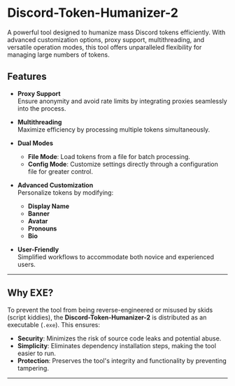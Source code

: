 # Discord-Token-Humanizer-2  

A powerful tool designed to humanize mass Discord tokens efficiently. With advanced customization options, proxy support, multithreading, and versatile operation modes, this tool offers unparalleled flexibility for managing large numbers of tokens.  

## Features  

- **Proxy Support**  
  Ensure anonymity and avoid rate limits by integrating proxies seamlessly into the process.  

- **Multithreading**  
  Maximize efficiency by processing multiple tokens simultaneously.  

- **Dual Modes**  
  - **File Mode**: Load tokens from a file for batch processing.  
  - **Config Mode**: Customize settings directly through a configuration file for greater control.  

- **Advanced Customization**  
  Personalize tokens by modifying:  
  - **Display Name**  
  - **Banner**  
  - **Avatar**  
  - **Pronouns**  
  - **Bio**  

- **User-Friendly**  
  Simplified workflows to accommodate both novice and experienced users.  

---

## Why EXE?  

To prevent the tool from being reverse-engineered or misused by skids (script kiddies), the **Discord-Token-Humanizer-2** is distributed as an executable (`.exe`). This ensures:  

- **Security**: Minimizes the risk of source code leaks and potential abuse.  
- **Simplicity**: Eliminates dependency installation steps, making the tool easier to run.  
- **Protection**: Preserves the tool's integrity and functionality by preventing tampering.  

---
